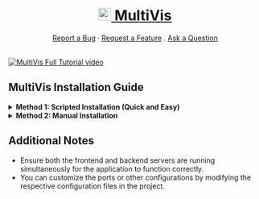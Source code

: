 <h1 align="center">
  <a href="https://github.com/JesKwek/SPRITEVisu/tree/main">
    <img src="MultiVis-frontend/src/app/favicon.ico" alt="Logo" width="25" height="25">
    <b>MultiVis</b>
  </a>
  
</h1>


<div align="center">
  <a href="https://github.com/JesKwek/SPRITEVisu/issues">Report a Bug</a>
  ·
  <a href="https://github.com/JesKwek/SPRITEVisu/issues">Request a Feature</a>
  .
  <a href="https://github.com/JesKwek/SPRITEVisu/issues">Ask a Question</a>
</div>

<br />


[![MultiVis Full Tutorial video](https://img.youtube.com/vi/a5YBAw0kY04/0.jpg)](https://www.youtube.com/watch?v=a5YBAw0kY04)

## MultiVis Installation Guide
<details>
  <summary><strong>Method 1: Scripted Installation (Quick and Easy)</strong></summary>

This guide provides step-by-step instructions for setting up the MultiVis web software on your local machine.

### Prerequisites

Before you start, ensure that you have the following installed:

- **Node.js** (version 14 or higher) - [Download Node.js](https://nodejs.org/)
- **Python** (version 3.8 or higher) - [Download Python](https://www.python.org/downloads/)

### Step 1: Clone or download the Repository

First, clone the MultiVis repository to your local machine or download it via here [MultiVis.zip](https://github.com/JesKwek/MultiVis/archive/refs/heads/main.zip):

```bash
git clone https://github.com/JesKwek/MultiVis.git
```

### Step 2: Install Dependencies
Before you start any installation, ensure that you have Node.js and Python. To install the necessary dependencies, follow the steps based on your operating system:

- **MacBook:** Run [install.command](./install.command)
- **Windows:** Run [install.bat](./install.bat)
- **Linux:** Run [install.sh](./install.sh)

Make sure to execute the appropriate script for your platform to ensure all dependencies are installed correctly.

### Step 3: Start the Server
To start the server, use the appropriate command for your operating system:

- **MacBook:** Run [start.command](./start.command)
- **Windows:** Run [start.bat](./start.bat)
- **Linux:** Run [start.sh](./start.sh)

Ensure you execute the correct script for your platform to launch the server successfully.

### Step 4: Go to this address

```
http://localhost:3000
```

</details>


<details>
  <summary><strong>Method 2: Manual Installation</strong></summary>

This guide provides step-by-step instructions for manually setting up the MultiVis web software on your local machine.

### Prerequisites

Before you start, ensure that you have the following installed:

- **Node.js** (version 14 or higher) - [Download Node.js](https://nodejs.org/)
- **Python** (version 3.8 or higher) - [Download Python](https://www.python.org/downloads/)

### Step 1: Clone the Repository

First, clone the SPRITEVisu repository to your local machine or download it via here [MultiVis.zip](https://github.com/JesKwek/MultiVis/archive/refs/heads/main.zip):

```bash
git clone https://github.com/JesKwek/MultiVis.git
```

### Step 2: Install Frontend Dependencies

Navigate to the frontend directory `MultiVis-frontend` and install the required Node.js packages: 

```bash
cd MultiVis-frontend
npm install
```

### Step 3: Install Backend Dependencies

Next, navigate to the backend directory `MultiVis-server` and install the required Python packages:

```
cd ..
pip install -r requirements.txt
```
### Step 4: Start the Frontend Server

Go back to the frontend directory and start the Next.js development server:

```
cd ../MultiVis-server
npm run dev
```

The frontend server should now be running at http://localhost:3000.

### Step 5: Start the Backend Server

In a new terminal window, navigate to the backend directory and start the Flask server:

```
cd MultiVis-server
python main.py
```

The backend server should now be running at http://localhost:5000.

### Step 6: Go to this address

```
http://localhost:3000
```

</details>

## Additional Notes
- Ensure both the frontend and backend servers are running simultaneously for the application to function correctly.
- You can customize the ports or other configurations by modifying the respective configuration files in the project.
